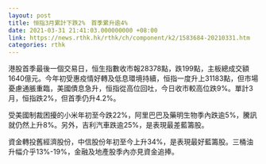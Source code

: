 ```yaml
---
layout: post
title: 恒指3月累計下跌2%　首季累升逾4%
date: 2021-03-31 21:41:03.000000000 +08:00
link: https://news.rthk.hk/rthk/ch/component/k2/1583684-20210331.htm
categories: rthk
---
```


港股首季最後一個交易日，恒生指數收市報28378點，跌199點，主板總成交額1640億元。今年初受惠疫情好轉及低息環境持續，恒指一度升上31183點，但市場憂慮通脹重臨，美國債息急升，恒指從高位回吐，今日收市較高位跌9%。單計3月，恒指跌2%，但首季仍升4.2%。

受美國制裁困擾的小米年初至今跌22%，阿里巴巴及藥明生物季內跌逾5%，騰訊就仍然上升8%。另外，吉利汽車跌逾25%，是表現最差藍籌股。

資金轉投舊經濟股份，中信股份年初至今上升34%，是表現最好藍籌股。三桶油升幅介乎13%-19%，金融及地產股季內亦見資金追捧。
